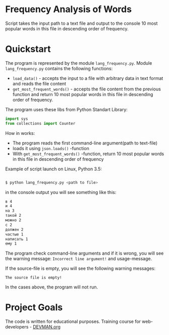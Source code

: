 # Frequency Analysis of Words

Script takes the input path to a text file and output to the console 10 most popular words in this file in descending order of frequency.

# Quickstart

The program is represented by the module ```lang_frequency.py```.
Module ```lang_frequency.py``` contains the following functions:

- ```load_data()``` - accepts the input to a file with arbitrary data in text format and reads the file content
- ```get_most_frequent_words()``` - accepts the file content  from the previous function and return 10 most popular words in this file in descending order of frequency.

The program uses these libs from Python Standart Library:

```python
import sys
from collections import Counter

```

How in works:
- The program reads  the first command-line argument(path to text-file)
- loads it using  ```json.loads()``` -function
- With ```get_most_frequent_words()``` -function, return 10 most popular words in this file in descending order of frequency

Example of script launch on Linux, Python 3.5:

```bash

$ python lang_frequency.py <path to file>

```
in the console  output you will see something  like this:
```bash
в 4
и 4
на 3
такой 2
можно 2
с 2
должен 2
частые 1
написать 1
ему 1
```

The program check command-line arguments and if it is wrong,  you will see the warning message:
```Incorrect line argument!```
and usage-message.

If the  source-file is empty,  you will see the following warning messages:

```The source file is empty!```


In the cases above, the program will not run.


# Project Goals

The code is written for educational purposes. Training course for web-developers - [DEVMAN.org](https://devman.org)
